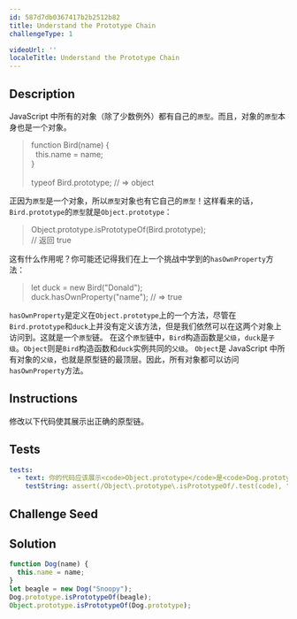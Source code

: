 ```yaml
---
id: 587d7db0367417b2b2512b82
title: Understand the Prototype Chain
challengeType: 1

videoUrl: ''
localeTitle: Understand the Prototype Chain
---
```


## Description
<section id='description'>
JavaScript 中所有的对象（除了少数例外）都有自己的<code>原型</code>。而且，对象的<code>原型</code>本身也是一个对象。
<blockquote>function Bird(name) {<br>&nbsp;&nbsp;this.name = name;<br>}<br><br>typeof Bird.prototype; // => object</blockquote>
正因为<code>原型</code>是一个对象，所以<code>原型</code>对象也有它自己的<code>原型</code>！这样看来的话，<code>Bird.prototype</code>的<code>原型</code>就是<code>Object.prototype</code>：
<blockquote>Object.prototype.isPrototypeOf(Bird.prototype);<br>// 返回 true</blockquote>
这有什么作用呢？你可能还记得我们在上一个挑战中学到的<code>hasOwnProperty</code>方法：
<blockquote>let duck = new Bird("Donald");<br>duck.hasOwnProperty("name"); // => true</blockquote>
<code>hasOwnProperty</code>是定义在<code>Object.prototype</code>上的一个方法，尽管在<code>Bird.prototype</code>和<code>duck</code>上并没有定义该方法，但是我们依然可以在这两个对象上访问到。这就是一个<code>原型</code>链。
在这个<code>原型</code>链中，<code>Bird</code>构造函数是<code>父级</code>，<code>duck</code>是<code>子级</code>。<code>Object</code>则是<code>Bird</code>构造函数和<code>duck</code>实例共同的<code>父级</code>。
<code>Object</code>是 JavaScript 中所有对象的<code>父级</code>，也就是原型链的最顶层。因此，所有对象都可以访问<code>hasOwnProperty</code>方法。
</section>

## Instructions
<section id='instructions'>
修改以下代码使其展示出正确的原型链。
</section>

## Tests
<section id='tests'>

```yml
tests:
  - text: 你的代码应该展示<code>Object.prototype</code>是<code>Dog.prototype</code>的原型。
    testString: assert(/Object\.prototype\.isPrototypeOf/.test(code), "你的代码应该展示<code>Object.prototype</code>是<code>Dog.prototype</code>的原型。");

```

</section>

## Challenge Seed
<section id='challengeSeed'>















</section>

## Solution
<section id='solution'>

```js
function Dog(name) {
  this.name = name;
}
let beagle = new Dog("Snoopy");
Dog.prototype.isPrototypeOf(beagle);
Object.prototype.isPrototypeOf(Dog.prototype);
```

</section>
              